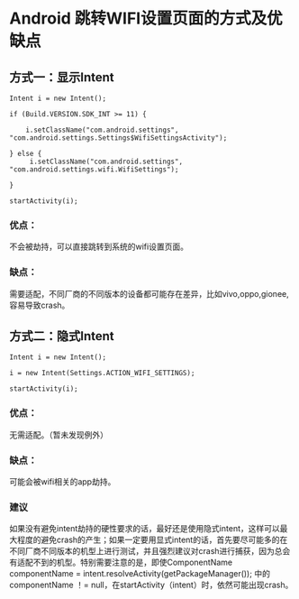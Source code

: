 # Android 跳转WIFI设置页面的方式及优缺点
## 方式一：显示Intent
```
Intent i = new Intent();

if (Build.VERSION.SDK_INT >= 11) {

    i.setClassName("com.android.settings", "com.android.settings.Settings$WifiSettingsActivity");

} else {
     i.setClassName("com.android.settings", "com.android.settings.wifi.WifiSettings");

}

startActivity(i);
```
### 优点：
不会被劫持，可以直接跳转到系统的wifi设置页面。

### 缺点：
需要适配，不同厂商的不同版本的设备都可能存在差异，比如vivo,oppo,gionee,容易导致crash。

## 方式二：隐式Intent
```
Intent i = new Intent();

i = new Intent(Settings.ACTION_WIFI_SETTINGS);

startActivity(i);
```
### 优点：
无需适配。（暂未发现例外）

### 缺点：
可能会被wifi相关的app劫持。

### 建议
如果没有避免intent劫持的硬性要求的话，最好还是使用隐式intent，这样可以最大程度的避免crash的产生；如果一定要用显式intent的话，首先要尽可能多的在不同厂商不同版本的机型上进行测试，并且强烈建议对crash进行捕获，因为总会有适配不到的机型。特别需要注意的是，即使ComponentName componentName = intent.resolveActivity(getPackageManager()); 中的componentName ！= null，在startActivity（intent）时，依然可能出现crash。

